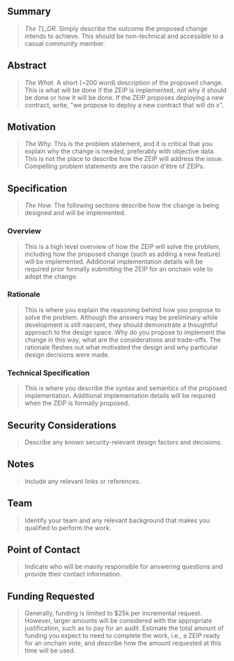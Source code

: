 ## Summary
> _The TL;DR._ Simply describe the outcome the proposed change intends to achieve. This should be non-technical and accessible to a casual community member.
## Abstract
> _The What._ A short (~200 word) description of the proposed change. This is what will be done if the ZEIP is implemented, not why it should be done or how it will be done. If the ZEIP proposes deploying a new contract, write, "we propose to deploy a new contract that will do x".
## Motivation
> _The Why._ This is the problem statement, and it is critical that you explain why the change is needed, preferably with objective data. This is not the place to describe how the ZEIP will address the issue. Compelling problem statements are the raison d'être of ZEIPs. 
## Specification
> _The How._ The following sections describe how the change is being designed and will be implemented. 
### Overview
> This is a high level overview of how the ZEIP will solve the problem, including how the proposed change (such as adding a new feature) will be implemented. Additional implementation details will be required prior formally submitting the ZEIP for an onchain vote to adopt the change.
### Rationale
> This is where you explain the reasoning behind how you propose to solve the problem. Although the answers may be preliminary while development is still nascent, they should demonstrate a thoughtful approach to the design space. Why do you propose to implement the change in this way, what are the considerations and trade-offs. The rationale fleshes out what motivated the design and why particular design decisions were made. 
### Technical Specification
> This is where you describe the syntax and semantics of the proposed implementation. Additional implementation details will be required when the ZEIP is formally proposed. 
## Security Considerations
> Describe any known security-relevant design factors and decisions.
## Notes
> Include any relevant links or references.
## Team
> Identify your team and any relevant background that makes you qualified to perform the work. 
## Point of Contact
> Indicate who will be mainly responsible for answering questions and provide their contact information.
## Funding Requested
> Generally, funding is limited to $25k per incremental request. However, larger amounts will be considered with the appropriate justification, such as to pay for an audit. Estimate the total amount of funding you expect to need to complete the work, i.e., a ZEIP ready for an onchain vote, and describe how the amount requested at this time will be used.
